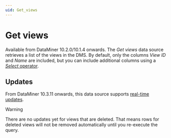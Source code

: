 ```yaml
---
uid: Get_views
---
```


# Get views

Available from DataMiner 10.2.0/10.1.4 onwards. The *Get views* data source retrieves a list of the views in the DMS. By default, only the columns *View ID* and *Name* are included, but you can include additional columns using a [*Select* operator](xref:GQI_Select).

## Updates

From DataMiner 10.3.11 onwards, this data source supports [real-time updates](xref:Query_updates).

> [!WARNING]
> There are no updates yet for views that are deleted. That means rows for deleted views will not be removed automatically until you re-execute the query.
